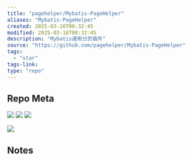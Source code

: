 ```yaml
---
title: "pagehelper/Mybatis-PageHelper"
aliases: "Mybatis-PageHelper"
created: 2025-03-16T00:32:45
modified: 2025-03-16T00:32:45
description: "Mybatis通用分页插件"
source: "https://github.com/pagehelper/Mybatis-PageHelper"
tags:
  - "star"
tags-link:
type: "repo"
---
```

## Repo Meta

![](https://img.shields.io/github/stars/pagehelper/Mybatis-PageHelper?style=for-the-badge&label=stars) ![](https://img.shields.io/github/repo-size/pagehelper/Mybatis-PageHelper?style=for-the-badge&label=size) ![](https://img.shields.io/github/created-at/pagehelper/Mybatis-PageHelper?style=for-the-badge&label=since)

[![](https://github-readme-stats.vercel.app/api/pin/?username=pagehelper&repo=Mybatis-PageHelper&bg_color=00000000)](https://github.com/pagehelper/Mybatis-PageHelper)

## Notes

